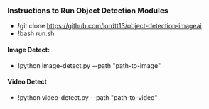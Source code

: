 ### Instructions to Run Object Detection Modules

- !git clone https://github.com/lordtt13/object-detection-imageai
- !bash run.sh

#### Image Detect:

- !python image-detect.py --path "path-to-image"

#### Video Detect

- !python video-detect.py --path "path-to-video"

